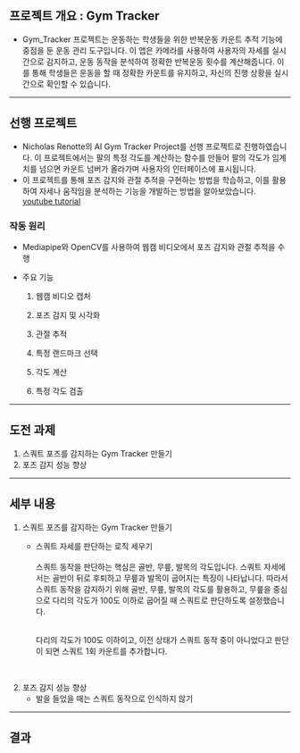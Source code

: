 ## 프로젝트 개요 : Gym Tracker
  
* Gym_Tracker 프로젝트는 운동하는 학생들을 위한 반복운동 카운트 추적 기능에 중점을 둔 운동 관리 도구입니다. 이 앱은 카메라를 사용하여 사용자의 자세를 실시간으로 감지하고, 운동 동작을 분석하여 정확한 반복운동 횟수를 계산해줍니다. 이를 통해 학생들은 운동을 할 때 정확한 카운트를 유지하고, 자신의 진행 상황을 실시간으로 확인할 수 있습니다.

-------------

## 선행 프로젝트
* Nicholas Renotte의 AI Gym Tracker Project를 선행 프로젝트로 진행하였습니다. 이 프로젝트에서는 팔의 특정 각도를 계산하는 함수를 만들어 팔의 각도가 임계치를 넘으면 카운트 넘버가 올라가며 사용자의 인터페이스에 표시됩니다.
* 이 프로젝트를 통해 포즈 감지와 관절 추적을 구현하는 방법을 학습하고, 이를 활용하여 자세나 움직임을 분석하는 기능을 개발하는 방법을 알아보았습니다.</br>
[youtube tutorial](https://www.youtube.com/watch?v=06TE_U21FK4)

### 작동 원리
- Mediapipe와 OpenCV를 사용하여 웹캠 비디오에서 포즈 감지와 관절 추적을 수행
-  주요 기능

    1. 웹캠 비디오 캡처
       
    2. 포즈 감지 및 시각화
       
    3. 관절 추적
    
    4. 특정 랜드마크 선택
    
    5. 각도 계산
    
    6. 특정 각도 검출
   
-----------

## 도전 과제

1. 스쿼트 포즈를 감지하는 Gym Tracker 만들기
2. 포즈 감지 성능 향상

----------

## 세부 내용 

1. 스쿼트 포즈를 감지하는 Gym Tracker 만들기 
   * 스쿼트 자세를 판단하는 로직 세우기  </br>
       </br> 스쿼트 동작을 판단하는 핵심은 골반, 무릎, 발목의 각도입니다. 스쿼트 자세에서는 골반이 뒤로 후퇴하고 무릎과 발목이 굽어지는 특징이 나타납니다.  따라서  스쿼트 동작을 감지하기 위해 골반, 무릎, 발목의 각도를 활용하고, 무릎을 중심으로 다리의 각도가 100도 이하로 굽어질 때 스쿼트로 판단하도록 설정했습니다.
      
      </br> 다리의 각도가 100도 이하이고, 이전 상태가 스쿼트 동작 중이 아니었다고 판단이 되면 스쿼트 1회 카운트를 추가합니다.
</br> 
      


2. 포즈 감지 성능 향상
    * 발을 들었을 때는 스쿼트 동작으로 인식하지 않기 
   

---------------
## 결과
